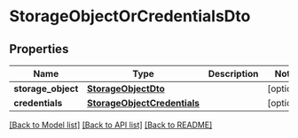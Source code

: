 # StorageObjectOrCredentialsDto


## Properties
Name | Type | Description | Notes
------------ | ------------- | ------------- | -------------
**storage_object** | [**StorageObjectDto**](StorageObjectDto.md) |  | [optional] 
**credentials** | [**StorageObjectCredentials**](StorageObjectCredentials.md) |  | [optional] 

[[Back to Model list]](../README.md#documentation-for-models) [[Back to API list]](../README.md#documentation-for-api-endpoints) [[Back to README]](../README.md)


